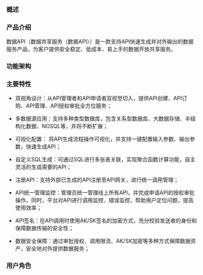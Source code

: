 ### 概述
### 产品介绍
数据API（数据共享服务（数据API））是一款支持API快速生成并对外输出的数据服务产品，为客户提供安全稳定、低成本、易上手的数据开放共享服务。

### 功能架构

### 主要特性

+ 双视角设计：从API管理者和API申请者双视觉切入，提供API创建、API订购、API管理、API授权审批全方位服务；

+ 多数据源应用：支持多种类型数据库，包含关系型数据库、大数据存储、半结构化数据、NOSQL等，并将不断扩展；

+ 可视化配置： 将API生成流程操作可视化，并支持一键配置输入参数、输出参数，快速生成API；

+ 自定义SQL生成：可通过SQL进行多张表关联，实现聚合函数计算功能，自主灵活的生成需要的API；

+ 注册API：支持外部已生成的API注册至API网关，进行统一调用管理；

+ API统一管理监控：管理员统一管理线上所有API，并完成申请API的授权审批操作。同时，平台对API进行调用监控、错误监控，帮助用户定位问题，提高使用效率；

+ API签名：在API调用时使用AK/SK签名的加密方式，充分校验发送者的身份和保障数据传输的安全性；

+ 数据安全保障：通过审批授权、调用限流、AK/SK加密等多种方式保障数据资产，安全地对外提供数据服务；

### 用户角色

